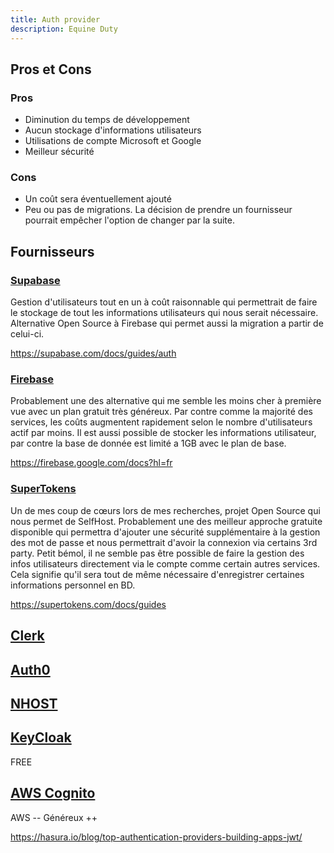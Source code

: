```yaml
---
title: Auth provider
description: Equine Duty
---
```


## Pros et Cons
### Pros
- Diminution du temps de développement
- Aucun stockage d'informations utilisateurs
- Utilisations de compte Microsoft et Google
- Meilleur sécurité

### Cons
- Un coût sera éventuellement ajouté
- Peu ou pas de migrations. La décision de prendre un fournisseur pourrait empêcher l'option de changer par la suite.

## Fournisseurs
### [Supabase](https://supabase.com/pricing)
Gestion d'utilisateurs tout en un à coût raisonnable qui permettrait de faire le stockage de tout les informations utilisateurs qui nous serait nécessaire. Alternative Open Source à Firebase qui permet aussi la migration a partir de celui-ci.

https://supabase.com/docs/guides/auth

### [Firebase](https://firebase.google.com/pricing)
Probablement une des alternative qui me semble les moins cher à première vue avec un plan gratuit très généreux. Par contre comme la majorité des services, les coûts augmentent rapidement selon le nombre d'utilisateurs actif par moins. Il est aussi possible de stocker les informations utilisateur, par contre la base de donnée est limité a 1GB avec le plan de base.

https://firebase.google.com/docs?hl=fr

### [SuperTokens](https://supertokens.com/pricing)
Un de mes coup de cœurs lors de mes recherches, projet Open Source qui nous permet de SelfHost. Probablement une des meilleur approche gratuite disponible qui permettra d'ajouter une sécurité supplémentaire à la gestion des mot de passe et nous permettrait d'avoir la connexion via certains 3rd party. Petit bémol, il ne semble pas être possible de faire la gestion des infos utilisateurs directement via le compte comme certain autres services. Cela signifie qu'il sera tout de même nécessaire d'enregistrer certaines informations personnel en BD. 

https://supertokens.com/docs/guides

## [Clerk](https://clerk.com/pricing)


## [Auth0](https://auth0.com/)


## [NHOST](https://nhost.io/pricing)

## [KeyCloak](https://www.keycloak.org/)
FREE

## [AWS Cognito](https://aws.amazon.com/fr/cognito/)
AWS --
Généreux ++





https://hasura.io/blog/top-authentication-providers-building-apps-jwt/